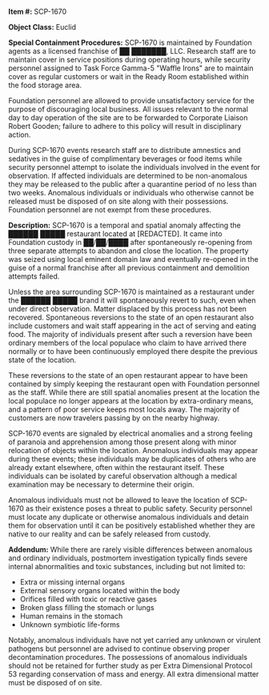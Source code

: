 **Item #:** SCP-1670

**Object Class:** Euclid

**Special Containment Procedures:** SCP-1670 is maintained by Foundation agents as a licensed franchise of ██ ███████, LLC. Research staff are to maintain cover in service positions during operating hours, while security personnel assigned to Task Force Gamma-5 "Waffle Irons" are to maintain cover as regular customers or wait in the Ready Room established within the food storage area.

Foundation personnel are allowed to provide unsatisfactory service for the purpose of discouraging local business. All issues relevant to the normal day to day operation of the site are to be forwarded to Corporate Liaison Robert Gooden; failure to adhere to this policy will result in disciplinary action.

During SCP-1670 events research staff are to distribute amnestics and sedatives in the guise of complimentary beverages or food items while security personnel attempt to isolate the individuals involved in the event for observation. If affected individuals are determined to be non-anomalous they may be released to the public after a quarantine period of no less than two weeks. Anomalous individuals or individuals who otherwise cannot be released must be disposed of on site along with their possessions. Foundation personnel are not exempt from these procedures.

**Description:** SCP-1670 is a temporal and spatial anomaly affecting the ██████ █████ restaurant located at \[REDACTED\]. It came into Foundation custody in ██/██/████ after spontaneously re-opening from three separate attempts to abandon and close the location. The property was seized using local eminent domain law and eventually re-opened in the guise of a normal franchise after all previous containment and demolition attempts failed.

Unless the area surrounding SCP-1670 is maintained as a restaurant under the ██████ █████ brand it will spontaneously revert to such, even when under direct observation. Matter displaced by this process has not been recovered. Spontaneous reversions to the state of an open restaurant also include customers and wait staff appearing in the act of serving and eating food. The majority of individuals present after such a reversion have been ordinary members of the local populace who claim to have arrived there normally or to have been continuously employed there despite the previous state of the location.

These reversions to the state of an open restaurant appear to have been contained by simply keeping the restaurant open with Foundation personnel as the staff. While there are still spatial anomalies present at the location the local populace no longer appears at the location by extra-ordinary means, and a pattern of poor service keeps most locals away. The majority of customers are now travelers passing by on the nearby highway.

SCP-1670 events are signaled by electrical anomalies and a strong feeling of paranoia and apprehension among those present along with minor relocation of objects within the location. Anomalous individuals may appear during these events; these individuals may be duplicates of others who are already extant elsewhere, often within the restaurant itself. These individuals can be isolated by careful observation although a medical examination may be necessary to determine their origin.

Anomalous individuals must not be allowed to leave the location of SCP-1670 as their existence poses a threat to public safety. Security personnel must locate any duplicate or otherwise anomalous individuals and detain them for observation until it can be positively established whether they are native to our reality and can be safely released from custody.

**Addendum:** While there are rarely visible differences between anomalous and ordinary individuals, postmortem investigation typically finds severe internal abnormalities and toxic substances, including but not limited to:

*   Extra or missing internal organs
*   External sensory organs located within the body
*   Orifices filled with toxic or reactive gases
*   Broken glass filling the stomach or lungs
*   Human remains in the stomach
*   Unknown symbiotic life-forms

Notably, anomalous individuals have not yet carried any unknown or virulent pathogens but personnel are advised to continue observing proper decontamination procedures. The possessions of anomalous individuals should not be retained for further study as per Extra Dimensional Protocol 53 regarding conservation of mass and energy. All extra dimensional matter must be disposed of on site.